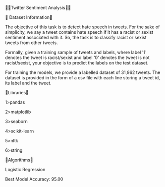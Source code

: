🚀🚀Twitter Sentiment Analysis🚀🚀

🚀 Dataset Information🚀

The objective of this task is to detect hate speech in tweets. For the sake of simplicity, we say a tweet contains hate speech if it has a racist or sexist sentiment associated with it. So, the task is to classify racist or sexist tweets from other tweets. 

Formally, given a training sample of tweets and labels, where label '1' denotes the tweet is racist/sexist and label '0' denotes the tweet is not racist/sexist, your objective is to predict the labels on the test dataset.

For training the models, we provide a labelled dataset of 31,962 tweets. The dataset is provided in the form of a csv file with each line storing a tweet id, its label and the tweet.


🚀Libraries🚀

1>pandas

2>matplotlib

3>seaborn

4>scikit-learn

5>nltk

6>string

🚀Algorithms🚀

Logistic Regression

Best Model Accuracy: 95.00

 
